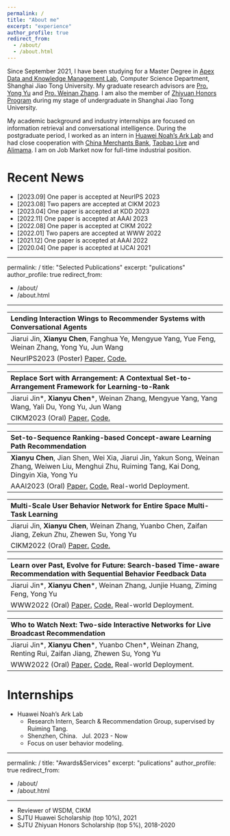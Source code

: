 ```yaml
---
permalink: /
title: "About me"
excerpt: "experience"
author_profile: true
redirect_from: 
  - /about/
  - /about.html
---
```

Since September 2021, I have been studying for a Master Degree in [Apex Data and Knowledge Management Lab](http://apex.sjtu.edu.cn/), Computer Science Department, Shanghai Jiao Tong University. My graduate research advisors are [Pro. Yong Yu](http://apex.sjtu.edu.cn/members/yyu) and [Pro. Weinan Zhang](http://wnzhang.net/). I am also the member of [Zhiyuan Honors Program](https://zhiyuan.sjtu.edu.cn/html/zhiyuan/) during my stage of undergraduate in Shanghai Jiao Tong University.

My academic background and industry internships are focused on information retrieval and conversational intelligence. During the postgraduate period, I worked as an intern in [Huawei Noah’s Ark Lab](http://www.noahlab.com.hk/) and had close cooperation with [China Merchants Bank](http://www.cmbchina.com/), [Taobao Live](https://taolive.taobao.com/) and [Alimama](https://www.alimama.com/index.htm). I am on Job Market now for full-time industrial position.


Recent News
======
- [2023.09] One paper is accepted at NeurIPS 2023
- [2023.08] Two papers are accepted at CIKM 2023
- [2023.04] One paper is accepted at KDD 2023
- [2022.11] One paper is accepted at AAAI 2023
- [2022.08] One paper is accepted at CIKM 2022
- [2022.01] Two papers are accepted at WWW 2022
- [2021.12] One paper is accepted at AAAI 2022
- [2020.04] One paper is accepted at IJCAI 2021

---
permalink: /
title: "Selected Publications"
excerpt: "pulications"
author_profile: true
redirect_from: 
  - /about/
  - /about.html
---
|Lending Interaction Wings to Recommender Systems with Conversational Agents|
|:------|
|Jiarui Jin, **Xianyu Chen**, Fanghua Ye, Mengyue Yang, Yue Feng, Weinan Zhang, Yong Yu, Jun Wang|
|NeurIPS2023 (Poster) [Paper.](https://arxiv.org/abs/2310.04230) [Code.](https://github.com/CORE-Labet/CORE)|

|Replace Sort with Arrangement: A Contextual Set-to-Arrangement Framework for Learning-to-Rank|
|:------|
|Jiarui Jin\*, **Xianyu Chen**\*, Weinan Zhang, Mengyue Yang, Yang Wang, Yali Du, Yong Yu, Jun Wang|
|CIKM2023 (Oral) [Paper.](https://arxiv.org/abs/2308.02860) [Code.](https://github.com/Jinjiarui/STARank)|

|Set-to-Sequence Ranking-based Concept-aware Learning Path Recommendation|
|:------|
|**Xianyu Chen**, Jian Shen, Wei Xia, Jiarui Jin, Yakun Song, Weinan Zhang, Weiwen Liu, Menghui Zhu, Ruiming Tang, Kai Dong, Dingyin Xia, Yong Yu|
|AAAI2023 (Oral) [Paper.](https://arxiv.org/abs/2306.04234) [Code.](https://gitee.com/mindspore/models/tree/master/research/recommend/SRC) Real-world Deployment.|

|Multi-Scale User Behavior Network for Entire Space Multi-Task Learning|
|:------|
|Jiarui Jin, **Xianyu Chen**, Weinan Zhang, Yuanbo Chen, Zaifan Jiang, Zekun Zhu, Zhewen Su, Yong Yu|
|CIKM2022 (Oral) [Paper.](https://arxiv.org/abs/2208.01889) [Code.](https://github.com/Jinjiarui/HEROES)|

|Learn over Past, Evolve for Future: Search-based Time-aware Recommendation with Sequential Behavior Feedback Data|
|:------|
|Jiarui Jin\*, **Xianyu Chen**\*, Weinan Zhang, Junjie Huang, Ziming Feng, Yong Yu|
|WWW2022 (Oral) [Paper.](https://arxiv.org/abs/2202.03097) [Code.](https://github.com/Jinjiarui/STARec) Real-world Deployment.|

|Who to Watch Next: Two-side Interactive Networks for Live Broadcast Recommendation|
|:------|
|Jiarui Jin\*, **Xianyu Chen**\*, Yuanbo Chen*, Weinan Zhang, Renting Rui, Zaifan Jiang, Zhewen Su, Yong Yu|
|WWW2022 (Oral) [Paper.](https://arxiv.org/abs/2202.04333) [Code.](https://github.com/Jinjiarui/TWINS) Real-world Deployment.|


Internships
=====
- Huawei Noah’s Ark Lab
  - Research Intern, Search & Recommendation Group, supervised by Ruiming Tang.
  - Shenzhen, China.  Jul. 2023 - Now
  - Focus on user behavior modeling.

    
---
permalink: /
title: "Awards&Services"
excerpt: "pulications"
author_profile: true
redirect_from: 
  - /about/
  - /about.html
---
- Reviewer of WSDM, CIKM
- SJTU Huawei Scholarship (top 10%), 2021
- SJTU Zhiyuan Honors Scholarship (top 5%), 2018-2020
